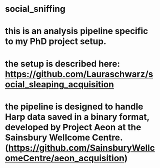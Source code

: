 # social_sniffing
# this is an analysis pipeline specific to my PhD project setup. 
# the setup is described here: https://github.com/Lauraschwarz/social_sleaping_acquisition
# the pipeline is designed to handle Harp data saved in a binary format, developed by Project Aeon at the Sainsbury Wellcome Centre. (https://github.com/SainsburyWellcomeCentre/aeon_acquisition)
# 